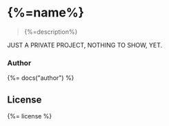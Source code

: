 # {%=name%}

> {%=description%}

JUST A PRIVATE PROJECT, NOTHING TO SHOW, YET.

### Author
{%= docs("author") %}

## License
{%= license %}

